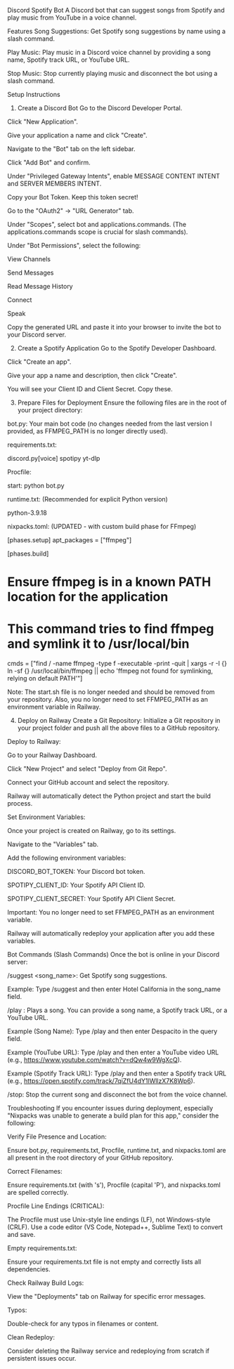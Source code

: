 Discord Spotify Bot
A Discord bot that can suggest songs from Spotify and play music from YouTube in a voice channel.

Features
Song Suggestions: Get Spotify song suggestions by name using a slash command.

Play Music: Play music in a Discord voice channel by providing a song name, Spotify track URL, or YouTube URL.

Stop Music: Stop currently playing music and disconnect the bot using a slash command.

Setup Instructions
1. Create a Discord Bot
Go to the Discord Developer Portal.

Click "New Application".

Give your application a name and click "Create".

Navigate to the "Bot" tab on the left sidebar.

Click "Add Bot" and confirm.

Under "Privileged Gateway Intents", enable MESSAGE CONTENT INTENT and SERVER MEMBERS INTENT.

Copy your Bot Token. Keep this token secret!

Go to the "OAuth2" -> "URL Generator" tab.

Under "Scopes", select bot and applications.commands. (The applications.commands scope is crucial for slash commands).

Under "Bot Permissions", select the following:

View Channels

Send Messages

Read Message History

Connect

Speak

Copy the generated URL and paste it into your browser to invite the bot to your Discord server.

2. Create a Spotify Application
Go to the Spotify Developer Dashboard.

Click "Create an app".

Give your app a name and description, then click "Create".

You will see your Client ID and Client Secret. Copy these.

3. Prepare Files for Deployment
Ensure the following files are in the root of your project directory:

bot.py: Your main bot code (no changes needed from the last version I provided, as FFMPEG_PATH is no longer directly used).

requirements.txt:

discord.py[voice]
spotipy
yt-dlp

Procfile:

start: python bot.py

runtime.txt: (Recommended for explicit Python version)

python-3.9.18

nixpacks.toml: (UPDATED - with custom build phase for FFmpeg)

[phases.setup]
apt_packages = ["ffmpeg"]

[phases.build]
# Ensure ffmpeg is in a known PATH location for the application
# This command tries to find ffmpeg and symlink it to /usr/local/bin
cmds = ["find / -name ffmpeg -type f -executable -print -quit | xargs -r -I {} ln -sf {} /usr/local/bin/ffmpeg || echo 'ffmpeg not found for symlinking, relying on default PATH'"]

Note: The start.sh file is no longer needed and should be removed from your repository. Also, you no longer need to set FFMPEG_PATH as an environment variable in Railway.

4. Deploy on Railway
Create a Git Repository: Initialize a Git repository in your project folder and push all the above files to a GitHub repository.

Deploy to Railway:

Go to your Railway Dashboard.

Click "New Project" and select "Deploy from Git Repo".

Connect your GitHub account and select the repository.

Railway will automatically detect the Python project and start the build process.

Set Environment Variables:

Once your project is created on Railway, go to its settings.

Navigate to the "Variables" tab.

Add the following environment variables:

DISCORD_BOT_TOKEN: Your Discord bot token.

SPOTIPY_CLIENT_ID: Your Spotify API Client ID.

SPOTIPY_CLIENT_SECRET: Your Spotify API Client Secret.

Important: You no longer need to set FFMPEG_PATH as an environment variable.

Railway will automatically redeploy your application after you add these variables.

Bot Commands (Slash Commands)
Once the bot is online in your Discord server:

/suggest <song_name>: Get Spotify song suggestions.

Example: Type /suggest and then enter Hotel California in the song_name field.

/play <query>: Plays a song. You can provide a song name, a Spotify track URL, or a YouTube URL.

Example (Song Name): Type /play and then enter Despacito in the query field.

Example (YouTube URL): Type /play and then enter a YouTube video URL (e.g., https://www.youtube.com/watch?v=dQw4w9WgXcQ).

Example (Spotify Track URL): Type /play and then enter a Spotify track URL (e.g., https://open.spotify.com/track/7qiZfU4dY1lWllzX7K8Wp6).

/stop: Stop the current song and disconnect the bot from the voice channel.

Troubleshooting
If you encounter issues during deployment, especially "Nixpacks was unable to generate a build plan for this app," consider the following:

Verify File Presence and Location:

Ensure bot.py, requirements.txt, Procfile, runtime.txt, and nixpacks.toml are all present in the root directory of your GitHub repository.

Correct Filenames:

Ensure requirements.txt (with 's'), Procfile (capital 'P'), and nixpacks.toml are spelled correctly.

Procfile Line Endings (CRITICAL):

The Procfile must use Unix-style line endings (LF), not Windows-style (CRLF). Use a code editor (VS Code, Notepad++, Sublime Text) to convert and save.

Empty requirements.txt:

Ensure your requirements.txt file is not empty and correctly lists all dependencies.

Check Railway Build Logs:

View the "Deployments" tab on Railway for specific error messages.

Typos:

Double-check for any typos in filenames or content.

Clean Redeploy:

Consider deleting the Railway service and redeploying from scratch if persistent issues occur.
